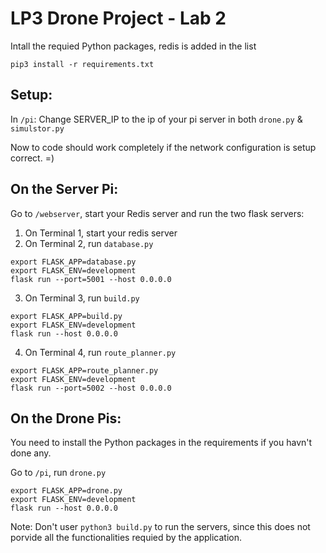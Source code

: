 # LP3 Drone Project - Lab 2
Intall the requied Python packages, redis is added in the list
```
pip3 install -r requirements.txt
```

## Setup:
In `/pi`:
Change SERVER_IP to the ip of your pi server in both `drone.py` & `simulstor.py`

Now to code should work completely if the network configuration is setup correct. =)

## On the Server Pi:
Go to `/webserver`, start your Redis server and run the two flask servers:
1. On Terminal 1, start your redis server
2. On Terminal 2, run `database.py`
```
export FLASK_APP=database.py
export FLASK_ENV=development
flask run --port=5001 --host 0.0.0.0
```
3. On Terminal 3, run `build.py`
```
export FLASK_APP=build.py
export FLASK_ENV=development
flask run --host 0.0.0.0
```
4. On Terminal 4, run `route_planner.py`
```
export FLASK_APP=route_planner.py
export FLASK_ENV=development
flask run --port=5002 --host 0.0.0.0
```

## On the Drone Pis:
You need to install the Python packages in the requirements if you havn't done any. 

Go to `/pi`, run `drone.py`
```
export FLASK_APP=drone.py
export FLASK_ENV=development
flask run --host 0.0.0.0
```

Note: Don't user `python3 build.py` to run the servers, since this does not porvide all the functionalities requied by the application.

